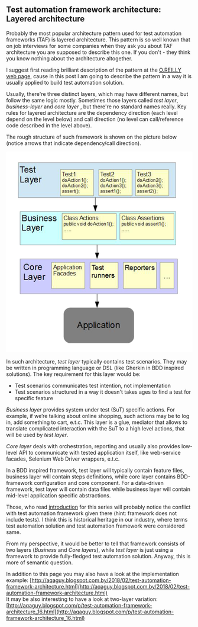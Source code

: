 ## Test automation framework architecture: Layered architecture

Probably the most popular architecture pattern used for test automation frameworks (TAF) is layered architecture. This pattern is so well known that on job interviews for some companies when they ask you about TAF architecture you are supposed to describe this one. If you don't - they think you know nothing about the architecture altogether.

I suggest first reading brilliant description of the pattern at the [O.REILLY  web page](https://www.oreilly.com/library/view/software-architecture-patterns/9781491971437/ch01.html), cause in this post I am going to describe the pattern in a way it is usually applied to build test automation solution.

Usually, there're three distinct layers, which may have different names, but follow the same logic mostly. Sometimes those layers called *test layer*, *business-layer* and *core layer* , but there're no standard names really. Key rules for layered architecture are the dependency direction (each level depend on the level below) and call direction (no level can call/reference code described in the level above).

The rough structure of such framework is shown on the picture below (notice arrows that indicate dependency/call direction).

![Three-layered frameworks](three-layer.png)

In such architecture, *test layer* typically contains test scenarios. They may be written in programming language or DSL (like Gherkin in BDD inspired solutions). The key requirement for this layer would be:
   * Test scenarios communicates test intention, not implementation
   * Test scenarios structured in a way it doesn't takes ages to find a test for specific feature

*Business layer* provides system under test (SuT) specific actions. For example, if we’re talking about online shopping, such actions may be to log in, add something to cart, e.t.c. This layer is a glue, mediator that allows to translate complicated interaction with the SuT to a high level actions, that will be used by *test layer*.

*Core layer* deals with orchestration, reporting and usually also provides low-level API to communicate with tested application itself, like web-service facades, Selenium Web Driver wrappers, e.t.c.

In a BDD inspired framework, test layer will typically contain feature files, business layer will contain steps definitions, while core layer contains BDD-framework configuration and core component. For a data-driven framework, test layer will contain data files while business layer will contain mid-level application specific abstractions.

Those, who read [introduction](taf_intro.md) for this series will probably notice the conflict with test automation framework given there (hint: framework does not include tests). I think this is historical heritage in our industry, where terms test automation solution and test automation framework were considered same.

From my perspective, it would be better to tell that framework consists of two layers (*Business* and *Core layers*), while *test layer* is just using a framework to provide fully-fledged test automation solution. Anyway, this is more of semantic question.

In addition to this page you may also have a look at the implementation example:
[http://aqaguy.blogspot.com.by/2018/02/test-automation-framework-architecture.html](http://aqaguy.blogspot.com.by/2018/02/test-automation-framework-architecture.html)  
It may be also interesting to have a look at two-layer variation: [http://aqaguy.blogspot.com/p/test-automation-framework-architecture_16.html](http://aqaguy.blogspot.com/p/test-automation-framework-architecture_16.html)